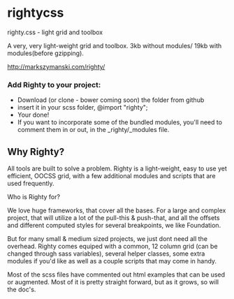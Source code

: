 # rightycss
righty.css - light grid and toolbox

A very, very light-weight grid and toolbox.
3kb without modules/ 19kb with modules(before gzipping).

http://markszymanski.com/righty/

### Add Righty to your project:

- Download (or clone - bower coming soon) the folder from github
- insert it in your scss folder, @import "righty";
- Your done! 
- If you want to incorporate some of the bundled modules, you'll need to comment them in or out, in the _righty/_modules file.

## Why Righty?

All tools are built to solve a problem. Righty is a light-weight, easy to use yet efficient, OOCSS grid, with a few additional modules and scripts that are used frequently.

Who is Righty for?

We love huge frameworks, that cover all the bases. For a large and complex project, that will utilize a lot of the pull-this & push-that, and all the offsets and different computed styles for several breakpoints, we like Foundation.

But for many small & medium sized projects, we just dont need all the overhead. Righty comes equiped with a common, 12 column grid (can be changed through sass variables), several helper classes, some extra modules if you'd like as well as a couple scripts that may come in handy.

Most of the scss files have commented out html examples that can be used or augmented. Most of it is pretty straight forward, but as it grows, so will the doc's.

